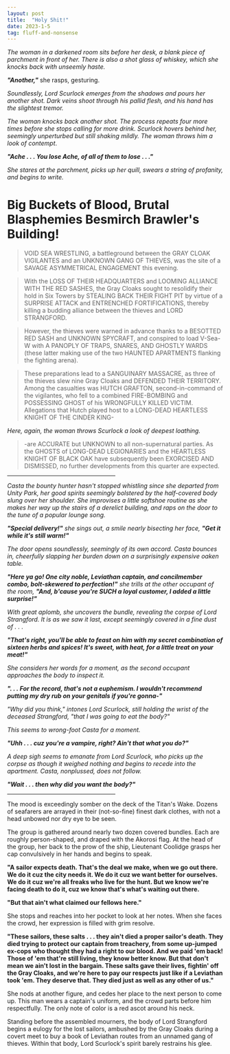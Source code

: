 ```yaml
---
layout: post
title:  "Holy Shit!"
date: 2023-1-5
tag: fluff-and-nonsense
---
```


*The woman in a darkened room sits before her desk, a blank piece of parchment in front of her. There is also a shot glass of whiskey, which she knocks back with unseemly haste.*

***"Another,"*** she rasps, gesturing.

*Soundlessly, Lord Scurlock emerges from the shadows and pours her another shot. Dark veins shoot through his pallid flesh, and his hand has the slightest tremor.*

*The woman knocks back another shot. The process repeats four more times before she stops calling for more drink. Scurlock hovers behind her, seemingly unperturbed but still shaking mildly. The woman throws him a look of contempt*.

***"Ache . . . You lose Ache, of all of them to lose . . ."***

*She stares at the parchment, picks up her quill, swears a string of profanity, and begins to write.*

# Big Buckets of Blood, Brutal Blasphemies Besmirch Brawler's Building!

> VOID SEA WRESTLING, a battleground between the GRAY CLOAK VIGILANTES and an UNKNOWN GANG OF THIEVES, was the site of a SAVAGE ASYMMETRICAL ENGAGEMENT this evening.

> With the LOSS OF THEIR HEADQUARTERS and LOOMING ALLIANCE WITH THE RED SASHES, the Gray Cloaks sought to resolidify their hold in Six Towers by STEALING BACK THEIR FIGHT PIT by virtue of a SURPRISE ATTACK and ENTRENCHED FORTIFICATIONS, thereby killing a budding alliance between the thieves and LORD STRANGFORD.

> However, the thieves were warned in advance thanks to a BESOTTED RED SASH and UNKNOWN SPYCRAFT, and conspired to load V-Sea-W with A PANOPLY OF TRAPS, SNARES, AND GHOSTLY WARDS (these latter making use of the two HAUNTED APARTMENTS flanking the fighting arena).

> These preparations lead to a SANGUINARY MASSACRE, as three of the thieves slew nine Gray Cloaks and DEFENDED THEIR TERRITORY. Among the casualties was HUTCH GRAFTON, second-in-command of the vigilantes, who fell to a combined FIRE-BOMBING and POSSESSING GHOST of his WRONGFULLY KILLED VICTIM. Allegations that Hutch played host to a LONG-DEAD HEARTLESS KNIGHT OF THE CINDER KING-

*Here, again, the woman throws Scurlock a look of deepest loathing.*

> -are ACCURATE but UNKNOWN to all non-supernatural parties. As the GHOSTS of LONG-DEAD LEGIONARIES and the HEARTLESS KNIGHT OF BLACK OAK have subsequently been EXORCISED AND DISMISSED, no further developments from this quarter are expected.

<hr width="50%">

*Casta the bounty hunter hasn't stopped whistling since she departed from Unity Park, her good spirits seemingly bolstered by the half-covered body slung over her shoulder. She improvises a little softshoe routine as she makes her way up the stairs of a derelict building, and raps on the door to the tune of a popular lounge song.*

***"Special delivery!"*** *she sings out, a smile nearly bisecting her face,* ***"Get it while it's still warm!"***

*The door opens soundlessly, seemingly of its own accord. Casta bounces in, cheerfully slapping her burden down on a surprisingly expensive oaken table.*

***"Here ya go! One city noble, Leviathan captain, and concilmember combo, bolt-skewered to perfection!"*** *she trills at the other occupant of the room,* ***"And, b'cause you're SUCH a loyal customer, I added a little surprise!"***

*With great aplomb, she uncovers the bundle, revealing the corpse of Lord Strangford. It is as we saw it last, except seemingly covered in a fine dust of . . .*

***"That's right, you'll be able to feast on him with my secret combination of sixteen herbs and spices! It's sweet, with heat, for a little treat on your meat!"***

*She considers her words for a moment, as the second occupant approaches the body to inspect it.*

***". . . For the record, that's not a euphemism. I wouldn't recommend putting my dry rub on your genitals if you're gonna-"***

*"Why did you think," intones Lord Scurlock, still holding the wrist of the deceased Strangford, "that I was going to eat the body?"*

*This seems to wrong-foot Casta for a moment.*

***"Uhh . . . cuz you're a vampire, right? Ain't that what you do?"***

*A deep sigh seems to emanate from Lord Scurlock, who picks up the corpse as though it weighed nothing and begins to recede into the apartment. Casta, nonplussed, does not follow.*

***"Wait . . . then why did you want the body?"***

<hr width="50%">

The mood is exceedingly somber on the deck of the Titan's Wake. Dozens of seafarers are arrayed in their (not-so-fine) finest dark clothes, with not a head unbowed nor dry eye to be seen. 

The group is gathered around nearly two dozen covered bundles. Each are roughly person-shaped, and draped with the Akorosi flag. At the head of the group, her back to the prow of the ship, Lieutenant Coolidge grasps her cap convulsively in her hands and begins to speak.

**"A sailor expects death. That's the deal we make, when we go out there.  We do it cuz the city needs it. We do it cuz we want better for ourselves. We do it cuz we're all freaks who live for the hunt. But we know we're facing death to do it, cuz we know that's what's waiting out there.**

**"But that ain't what claimed our fellows here."**

She stops and reaches into her pocket to look at her notes. When she faces the crowd, her expression is filled with grim resolve.

**"These sailors, these salts . . . they ain't died a proper sailor's death. They died trying to protect our captain from treachery, from some up-jumped ex-cops who thought they had a right to our blood. And we paid 'em back! Those of 'em that're still living, they know better know. But that don't mean we ain't lost in the bargain. These salts gave their lives, fightin' off the Gray Cloaks, and we're here to pay our respects just like if a Leviathan took 'em. They deserve that. They died just as well as any other of us."**

She nods at another figure, and cedes her place to the next person to come up. This man wears a captain's uniform, and the crowd parts before him respectfully. The only note of color is a red ascot around his neck.

Standing before the assembled mourners, the body of Lord Strangford begins a eulogy for the lost sailors, ambushed by the Gray Cloaks during a covert meet to buy a book of Leviathan routes from an unnamed gang of thieves. Within that body, Lord Scurlock's spirit barely restrains his glee. 
